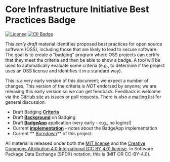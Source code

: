 # Core Infrastructure Initiative Best Practices Badge

[![License](http://img.shields.io/:license-mit-blue.svg?style=flat-square)](http://badges.mit-license.org)
[![CII Badge](https://secret-retreat-6638.herokuapp.com/projects/1/badge)](https://secret-retreat-6638.herokuapp.com/projects/1)

This *early* *draft* material identifies proposed best practices
for open source software (OSS), including those that are likely to lead
to secure software.
The goal is to create a "badging" program where OSS projects
can certify that they meet the
criteria and then be able to show a badge.
A tool will be used to automatically evaluate some criteria (e.g., to determine if the project uses an
OSS license and identifies it in a standard way).

This is a very early version of this document;
we expect a number of changes.
This version of the criteria is *NOT* endorsed by anyone;
we are releasing this early version so we can get feedback.
Feedback is welcome via the [GitHub site](https://github.com/linuxfoundation/cii-best-practices-badge) as issues or pull requests.
There is also a [mailing list](https://lists.coreinfrastructure.org/mailman/listinfo/cii-badges) for general discussion.

* Draft Badging **[Criteria](./criteria.md)**
* Draft **[Background](./background.md)** on Badging
* Draft **[BadgeApp](./BadgeApp/)** application (very early - e.g., no logins!)
* Current **[implementation](./implementation.md)**  - notes about the BadgeApp implementation
* Current ** [Burndown](https://burndown.io/#linuxfoundation/cii-best-practices-badge/1)** of this project.

All material is released under both the [MIT license](./LICENSE)
and the
[Creative Commons Attribution 4.0 International (CC BY 4.0) license](https://creativecommons.org/licenses/by/4.0/).
In Software Package Data Exchange (SPDX) notation, this is (MIT OR CC-BY-4.0).
